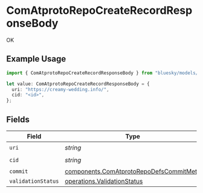 # ComAtprotoRepoCreateRecordResponseBody

OK

## Example Usage

```typescript
import { ComAtprotoRepoCreateRecordResponseBody } from "bluesky/models/operations";

let value: ComAtprotoRepoCreateRecordResponseBody = {
  uri: "https://creamy-wedding.info/",
  cid: "<id>",
};
```

## Fields

| Field                                                                                              | Type                                                                                               | Required                                                                                           | Description                                                                                        |
| -------------------------------------------------------------------------------------------------- | -------------------------------------------------------------------------------------------------- | -------------------------------------------------------------------------------------------------- | -------------------------------------------------------------------------------------------------- |
| `uri`                                                                                              | *string*                                                                                           | :heavy_check_mark:                                                                                 | N/A                                                                                                |
| `cid`                                                                                              | *string*                                                                                           | :heavy_check_mark:                                                                                 | N/A                                                                                                |
| `commit`                                                                                           | [components.ComAtprotoRepoDefsCommitMeta](../../models/components/comatprotorepodefscommitmeta.md) | :heavy_minus_sign:                                                                                 | N/A                                                                                                |
| `validationStatus`                                                                                 | [operations.ValidationStatus](../../models/operations/validationstatus.md)                         | :heavy_minus_sign:                                                                                 | N/A                                                                                                |